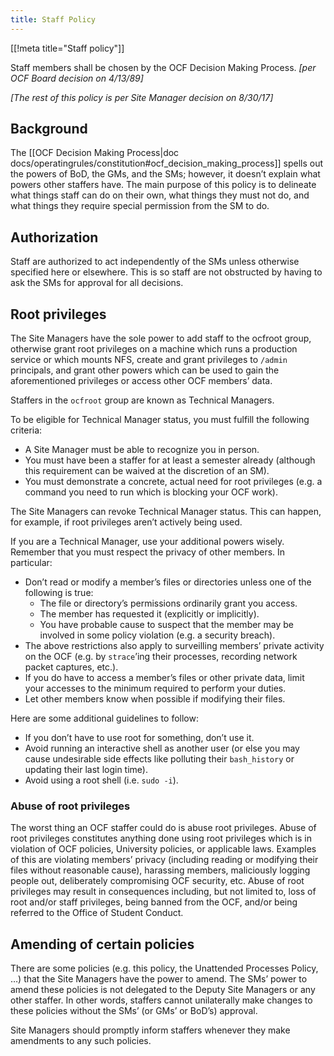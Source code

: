 ```yaml
---
title: Staff Policy
---
```


[[!meta title="Staff policy"]]

Staff members shall be chosen by the OCF Decision Making Process. _[per OCF
Board decision on 4/13/89]_

_[The rest of this policy is per Site Manager decision on 8/30/17]_

## Background

The [[OCF Decision Making Process|doc
docs/operatingrules/constitution#ocf_decision_making_process]] spells out the
powers of BoD, the GMs, and the SMs; however, it doesn’t explain what powers
other staffers have. The main purpose of this policy is to delineate what
things staff can do on their own, what things they must not do, and what things
they require special permission from the SM to do.

## Authorization

Staff are authorized to act independently of the SMs unless otherwise specified
here or elsewhere. This is so staff are not obstructed by having to ask the SMs
for approval for all decisions.

## Root privileges

The Site Managers have the sole power to add staff to the ocfroot group,
otherwise grant root privileges on a machine which runs a production service or
which mounts NFS, create and grant privileges to `/admin` principals, and grant
other powers which can be used to gain the aforementioned privileges or access
other OCF members’ data.

Staffers in the `ocfroot` group are known as Technical Managers.

To be eligible for Technical Manager status, you must fulfill the following
criteria:

- A Site Manager must be able to recognize you in person.
- You must have been a staffer for at least a semester already (although this
  requirement can be waived at the discretion of an SM).
- You must demonstrate a concrete, actual need for root privileges (e.g. a
  command you need to run which is blocking your OCF work).

The Site Managers can revoke Technical Manager status. This can happen, for
example, if root privileges aren’t actively being used.

If you are a Technical Manager, use your additional powers wisely. Remember
that you must respect the privacy of other members. In particular:

- Don’t read or modify a member’s files or directories unless one of the
  following is true:
  - The file or directory’s permissions ordinarily grant you access.
  - The member has requested it (explicitly or implicitly).
  - You have probable cause to suspect that the member may be involved in some
    policy violation (e.g. a security breach).
- The above restrictions also apply to surveilling members’ private activity
  on the OCF (e.g. by `strace`’ing their processes, recording network packet
  captures, etc.).
- If you do have to access a member’s files or other private data, limit your
  accesses to the minimum required to perform your duties.
- Let other members know when possible if modifying their files.

Here are some additional guidelines to follow:

- If you don’t have to use root for something, don’t use it.
- Avoid running an interactive shell as another user (or else you may cause
  undesirable side effects like polluting their `bash_history` or updating
  their last login time).
- Avoid using a root shell (i.e. `sudo -i`).

### Abuse of root privileges

The worst thing an OCF staffer could do is abuse root privileges. Abuse of root
privileges constitutes anything done using root privileges which is in
violation of OCF policies, University policies, or applicable laws. Examples of
this are violating members’ privacy (including reading or modifying their files
without reasonable cause), harassing members, maliciously logging people out,
deliberately compromising OCF security, etc. Abuse of root privileges may
result in consequences including, but not limited to, loss of root and/or staff
privileges, being banned from the OCF, and/or being referred to the Office of
Student Conduct.

## Amending of certain policies

There are some policies (e.g. this policy, the Unattended Processes Policy, …)
that the Site Managers have the power to amend. The SMs’ power to amend these
policies is not delegated to the Deputy Site Managers or any other staffer. In
other words, staffers cannot unilaterally make changes to these policies
without the SMs’ (or GMs’ or BoD’s) approval.

Site Managers should promptly inform staffers whenever they make amendments to
any such policies.
